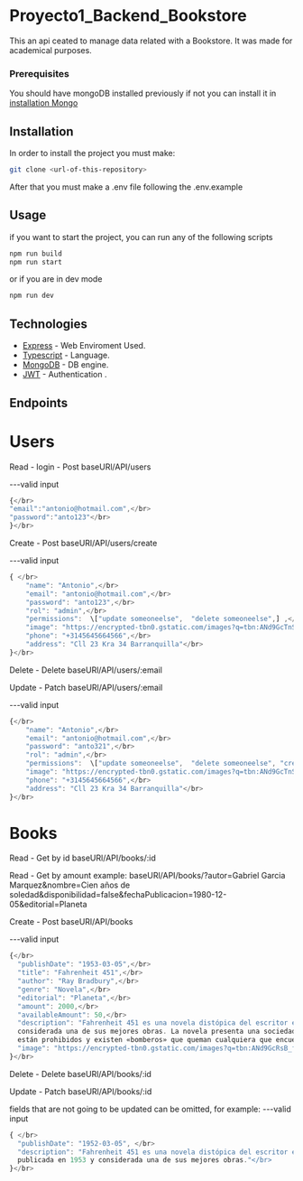 # Proyecto1_Backend_Bookstore
This an api ceated to manage data related with a Bookstore. It was made for academical purposes.

### Prerequisites

You should have mongoDB installed previously if not you can install it in 
[installation Mongo](https://www.mongodb.com/docs/manual/administration/install-community/) 

## Installation

In order to install the project you must make:
```bash
git clone <url-of-this-repository>
```

After that you must make a .env file following the .env.example


## Usage

if you want to start the project, you can run any of the following scripts

```bash
npm run build
npm run start
```
or if you are in dev mode 
```bash
npm run dev
```


## Technologies

* [Express](https://expressjs.com/es/) - Web Enviroment Used.
* [Typescript](https://www.typescriptlang.org) - Language.
* [MongoDB](https://www.typescriptlang.org) - DB engine.
* [JWT](https://jwt.io) - Authentication .


## Endpoints

# Users

Read - login - Post
baseURl/API/users

---valid input </br>
```javascript
{</br>
"email":"antonio@hotmail.com",</br>
"password":"anto123"</br>
}</br>
```
Create - Post
baseURl/API/users/create

---valid input </br>
```javascript
{ </br>
    "name": "Antonio",</br>
    "email": "antonio@hotmail.com",</br>
    "password": "anto123",</br>
    "rol": "admin",</br>
    "permissions":  \["update someoneelse",  "delete someoneelse",] ,</br>
    "image": "https://encrypted-tbn0.gstatic.com/images?q=tbn:ANd9GcTnSA1zygA3rubv-VK0DrVcQ02Po79kJhXo_A&s",</br>
    "phone": "+3145645664566",</br>
    "address": "Cll 23 Kra 34 Barranquilla"</br>
}</br>
```
Delete - Delete
baseURl/API/users/:email

Update - Patch 
baseURl/API/users/:email

---valid input </br>
```javascript
{</br>
    "name": "Antonio",</br>
    "email": "antonio@hotmail.com",</br>
    "password": "anto321",</br>
    "rol": "admin",</br>
    "permissions":  \["update someoneelse",  "delete someoneelse", "create"] ,</br>
    "image": "https://encrypted-tbn0.gstatic.com/images?q=tbn:ANd9GcTnSA1zygA3rubv-VK0DrVcQ02Po79kJhXo_A&s",</br>
    "phone": "+3145645664566",</br>
    "address": "Cll 23 Kra 34 Barranquilla"</br>
}</br>
```
# Books

Read - Get by id
baseURl/API/books/:id

Read - Get by amount
example:
baseURl/API/books/?autor=Gabriel Garcia Marquez&nombre=Cien años de soledad&disponibilidad=false&fechaPublicacion=1980-12-05&editorial=Planeta

Create - Post
baseURl/API/books

---valid input </br>
```javascript
{</br>
  "publishDate": "1953-03-05",</br>
  "title": "Fahrenheit 451",</br>
  "author": "Ray Bradbury",</br>
  "genre": "Novela",</br>
  "editorial": "Planeta",</br>
  "amount": 2000,</br>
  "availableAmount": 50,</br>
  "description": "Fahrenheit 451 es una novela distópica del escritor estadounidense Ray Bradbury, publicada en 1953 y </br>
  considerada una de sus mejores obras.​ La novela presenta una sociedad estadounidense del futuro en la que los libros </br>
  están prohibidos y existen «bomberos» que queman cualquiera que encuentren.​",</br>
  "image": "https://encrypted-tbn0.gstatic.com/images?q=tbn:ANd9GcRsB_fnDOrkPWxstj7bpcajLhTAO2eYL7FzAQ&s"</br>
}</br>

```
Delete - Delete
baseURl/API/books/:id

Update - Patch 
baseURl/API/books/:id

fields that are not going to be updated can be omitted, for example: 
---valid input </br>
```javascript
{ </br>
  "publishDate": "1952-03-05", </br>
  "description": "Fahrenheit 451 es una novela distópica del escritor estadounidense Ray Bradbury,</br>
  publicada en 1953 y considerada una de sus mejores obras.​"</br>
}</br>
```
